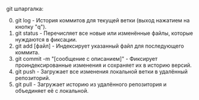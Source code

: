 git шпаргалка:

0. git log - История коммитов для текущей ветки (выход нажатием на кнопку "q").
1. git status - Перечисляет все новые или изменённые файлы, которые нуждаются в фиксации.
2. git add [файл] - Индексирует указанный файл для последующего коммита.
3. git commit -m "[сообщение с описанием]" - Фиксирует проиндексированные изменения и сохраняет их в историю версий.
4. git push - Загружает все изменения локальной ветки в удалённый репозиторий.
5. git pull - Загружает историю из удалённого репозитория и объединяет её с локальной.
